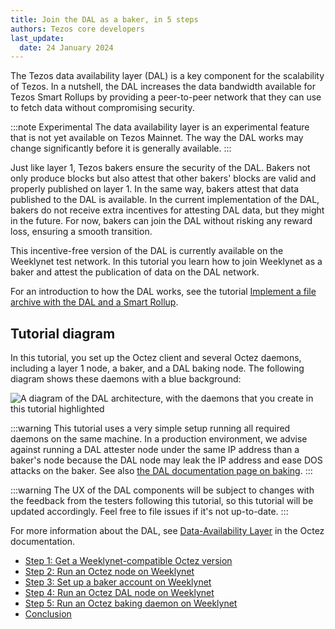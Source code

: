 ```yaml
---
title: Join the DAL as a baker, in 5 steps
authors: Tezos core developers
last_update:
  date: 24 January 2024
---
```


The Tezos data availability layer (DAL) is a key component for the scalability of Tezos.
In a nutshell, the DAL increases the data bandwidth available for Tezos Smart Rollups by providing a peer-to-peer network that they can use to fetch data without compromising security.

:::note Experimental
The data availability layer is an experimental feature that is not yet available on Tezos Mainnet.
The way the DAL works may change significantly before it is generally available.
:::

Just like layer 1, Tezos bakers ensure the security of the DAL.
Bakers not only produce blocks but also attest that other bakers' blocks are valid and properly published on layer 1.
In the same way, bakers attest that data published to the DAL is available.
In the current implementation of the DAL, bakers do not receive extra incentives for attesting DAL data, but they might in the future.
For now, bakers can join the DAL without risking any reward loss, ensuring a smooth transition.

This incentive-free version of the DAL is currently available on the Weeklynet test network.
In this tutorial you learn how to join Weeklynet as a baker and attest the publication of data on the DAL network.

For an introduction to how the DAL works, see the tutorial [Implement a file archive with the DAL and a Smart Rollup](./build-files-archive-with-dal).

## Tutorial diagram

In this tutorial, you set up the Octez client and several Octez daemons, including a layer 1 node, a baker, and a DAL baking node.
The following diagram shows these daemons with a blue background:

![A diagram of the DAL architecture, with the daemons that you create in this tutorial highlighted](/img/tutorials/join-dal-baker-overview.png)
<!-- https://lucid.app/lucidchart/b6b076ec-194c-4011-8e20-fa348bb983f3/edit?page=0_0# -->

:::warning
This tutorial uses a very simple setup running all required daemons on the same machine. In a production environment, we advise against running a DAL attester node under the same IP address than a baker's node because the DAL node may leak the IP address and ease DOS attacks on the baker. See also [the DAL documentation page on baking](https://tezos.gitlab.io/shell/dal_bakers.html).
:::

:::warning
The UX of the DAL components will be subject to changes with the feedback from the testers following this tutorial, so this tutorial will be updated accordingly. Feel free to file issues if it's not up-to-date.
:::

For more information about the DAL, see [Data-Availability Layer](https://tezos.gitlab.io/shell/dal.html) in the Octez documentation.
<!-- TODO link to page on DAL when it's available: https://github.com/trilitech/tezos-developer-docs/pull/270 -->

- [Step 1: Get a Weeklynet-compatible Octez version](./join-dal-baker/get-octez)
- [Step 2: Run an Octez node on Weeklynet](./join-dal-baker/run-node)
- [Step 3: Set up a baker account on Weeklynet](./join-dal-baker/prepare-account)
- [Step 4: Run an Octez DAL node on Weeklynet](./join-dal-baker/run-dal-node)
- [Step 5: Run an Octez baking daemon on Weeklynet](./join-dal-baker/run-baker)
- [Conclusion](./join-dal-baker/conclusion)
